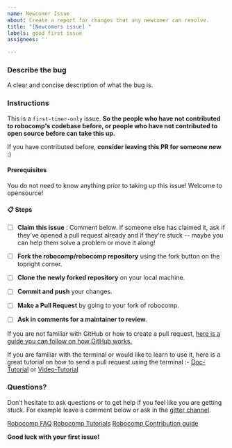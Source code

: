 ```yaml
---
name: Newcomer Issue
about: Create a report for changes that any newcomer can resolve.
title: "[Newcomers issue] "
labels: good first issue
assignees: ''

---
```

### Describe the bug

A clear and concise description of what the bug is.

### Instructions
This is a ``first-timer-only`` issue. **So the people who have not contributed to robocomp's codebase before, or people who have not contributed to open source before can take this up.**

If you have contributed before, **consider leaving this PR for someone new** :)

#### Prerequisites
You do not need to know anything prior to taking up this issue! Welcome to opensource!

#### 📋 Steps
- [ ] **Claim this issue** : Comment below. If someone else has claimed it, ask if they've opened a pull request already and if they're stuck -- maybe you can help them solve a problem or move it along!

- [ ]  **Fork the robocomp/robocomp repository** using the fork button on the topright corner.

- [ ] **Clone the newly forked repository** on your local machine.

- [ ] **Commit and push** your changes.

- [ ] **Make a Pull Request** by going to your fork of robocomp.

- [ ] **Ask in comments for a maintainer to review**.

If you are not familiar with GitHub or how to create a pull request, [here is a guide you can follow on how GitHub works.](https://docs.github.com/en/get-started/quickstart/hello-world)

If you are familiar with the terminal or would like to learn to use it, here is a great tutorial on how to send a pull request using the terminal :-
[Doc-Tutorial](https://github.com/robocomp/robocomp/blob/development/doc/contribute/contribute.md) or  [Video-Tutorial](https://www.youtube.com/watch?v=rgbCcBNZcdQ&t=8s)

### Questions?
Don’t hesitate to ask questions or to get help if you feel like you are getting stuck. For example leave a comment below or ask in the [gitter channel](https://gitter.im/robocomp).



[Robocomp FAQ](https://github.com/robocomp/robocomp/blob/development/doc/FAQ.md)
[Robocomp Tutorials](https://github.com/robocomp/robocomp/blob/development/doc/README.md)
[Robocomp Contribution guide](https://github.com/robocomp/robocomp/blob/development/CONTRIBUTING.md)

**Good luck with your first issue!**
